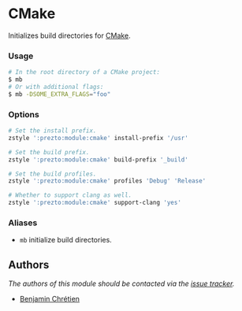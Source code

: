 CMake
=====

Initializes build directories for [CMake][1].

### Usage

```sh
# In the root directory of a CMake project:
$ mb
# Or with additional flags:
$ mb -DSOME_EXTRA_FLAGS="foo"
```

### Options

```sh
# Set the install prefix.
zstyle ':prezto:module:cmake' install-prefix '/usr'

# Set the build prefix.
zstyle ':prezto:module:cmake' build-prefix '_build'

# Set the build profiles.
zstyle ':prezto:module:cmake' profiles 'Debug' 'Release'

# Whether to support clang as well.
zstyle ':prezto:module:cmake' support-clang 'yes'
```

### Aliases

* `mb` initialize build directories.


Authors
-------

*The authors of this module should be contacted via the [issue tracker][2].*

  - [Benjamin Chrétien](https://github.com/bchretien)

[1]: https://cmake.org
[2]: https://github.com/sorin-ionescu/prezto/issues
